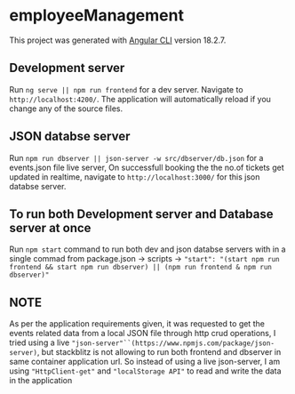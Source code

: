 # employeeManagement

This project was generated with [Angular CLI](https://github.com/angular/angular-cli) version 18.2.7.

## Development server

Run `ng serve || npm run frontend` for a dev server. Navigate to `http://localhost:4200/`. The application will automatically reload if you change any of the source files.

## JSON databse server

Run `npm run dbserver || json-server -w src/dbserver/db.json` for a events.json file live server, On successfull booking the the no.of tickets get updated in realtime, navigate to `http://localhost:3000/` for this json databse server.

## To run both Development server and Database server at once

Run `npm start` command to run both dev and json databse servers with in a single commad from 
package.json -> scripts -> `"start": "(start npm run frontend && start npm run dbserver) || (npm run frontend & npm run dbserver)"`

## NOTE 
As per the application requirements given, it was requested to get the events related data from a local JSON file through http crud operations, I tried using a live `"json-server"``(https://www.npmjs.com/package/json-server)`, but stackblitz is not allowing to run both frontend and dbserver in same container application url. So instead of using a live json-server, I am using `"HttpClient-get"`  and  `"localStorage API"` to read and write the data in the application
